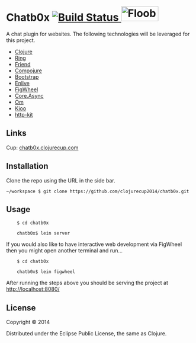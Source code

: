 # Chatb0x [![Build Status](https://semaphoreapp.com/api/v1/projects/5a7b5072-d324-46d3-9994-0b265cbdf054/251633/badge.png)](https://semaphoreapp.com/clojurecup2014/chatb0x)<a href="https://floobits.com/FIXME/chatb0x/redirect"> <img alt="Floobits status" width="100" height="40" src="https://floobits.com/FIXME/chatb0x.png" /> </a>

A chat plugin for websites. The following technologies will be leveraged for this project.

* [Clojure](http://clojure.org/)
* [Ring](https://github.com/ring-clojure/ring/wiki)
* [Friend](https://github.com/cemerick/friend)
* [Compojure](https://github.com/weavejester/compojure/wiki)
* [Bootstrap](http://getbootstrap.com/getting-started/ )
* [Enlive](https://github.com/cgrand/enlive/wiki/_pages)
* [FigWheel](https://github.com/bhauman/lein-figwheel)
* [Core.Async](https://github.com/clojure/core.async)
* [Om](https://github.com/swannodette/om)
* [Kioo](https://github.com/ckirkendall/kioo)
* [http-kit](http://http-kit.org/)

## Links

Cup: [chatb0x.clojurecup.com](http://chatb0x.clojurecup.com)

## Installation

Clone the repo using the URL in the side bar.
```
~/workspace $ git clone https://github.com/clojurecup2014/chatb0x.git
```

## Usage

```
    $ cd chatb0x
        
    chatb0x$ lein server

```

If you would also like to have interactive web development via FigWheel then you might open another terminal and run...

```
    $ cd chatb0x

    chatb0x$ lein figwheel
```

After running the steps above you should be serving the project at [http://localhost:8080/](http:localhost:8080/)

## License

Copyright © 2014

Distributed under the Eclipse Public License, the same as Clojure.
